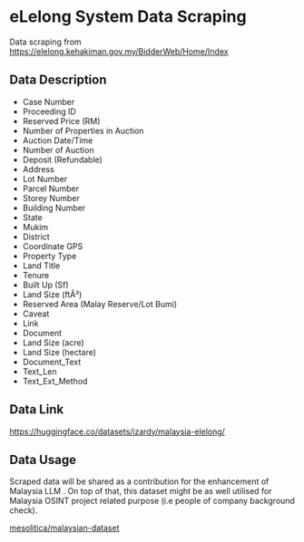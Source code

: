 # eLelong System Data Scraping

Data scraping from https://elelong.kehakiman.gov.my/BidderWeb/Home/Index

## Data Description

- Case Number
- Proceeding ID
- Reserved Price (RM) 
- Number of Properties in Auction
- Auction Date/Time
- Number of Auction
- Deposit (Refundable)
- Address
- Lot Number
- Parcel Number
- Storey Number
- Building Number
- State
- Mukim
- District
- Coordinate GPS
- Property Type
- Land Title
- Tenure
- Built Up (Sf)
- Land Size (ftÂ²)
- Reserved Area (Malay Reserve/Lot Bumi)
- Caveat
- Link
- Document
- Land Size (acre)
- Land Size (hectare)
- Document_Text
- Text_Len
- Text_Ext_Method

## Data Link

https://huggingface.co/datasets/izardy/malaysia-elelong/

## Data Usage

Scraped data will be shared as a contribution for the enhancement of Malaysia LLM . On top of that, this dataset might be as well utilised for Malaysia OSINT project related purpose (i.e people of company background check). 

[mesolitica/malaysian-dataset](https://github.com/mesolitica/malaysian-dataset/tree/master/crawl)